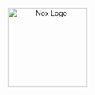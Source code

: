 <p align="center"><img src="https://github.com/user-attachments/assets/32da8790-83e4-400c-830e-fcb82886eeb5" alt="Nox Logo" width="160" /></p>
